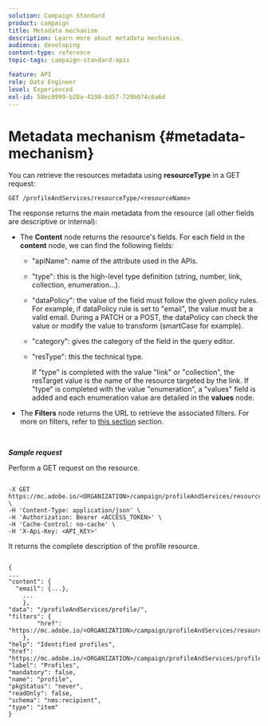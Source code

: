 ```yaml
---
solution: Campaign Standard
product: campaign
title: Metadata mechanism
description: Learn more about metadata mechanism.
audience: developing
content-type: reference
topic-tags: campaign-standard-apis

feature: API
role: Data Engineer
level: Experienced
exl-id: 58ec0999-b28a-4198-8d57-729b074c6a6d
---
```

# Metadata mechanism {#metadata-mechanism}

You can retrieve the resources metadata using **resourceType** in a GET request:

`GET /profileAndServices/resourceType/<resourceName>`

The response returns the main metadata from the resource (all other fields are descriptive or internal):

* The **Content** node returns the resource's fields. For each field in the **content** node, we can find the following fields:

    * "apiName": name of the attribute used in the APIs.
    * "type": this is the high-level type definition (string, number, link, collection, enumeration...).
    * "dataPolicy": the value of the field must follow the given policy rules. For example, if dataPolicy rule is set to "email", the value must be a valid email. During a PATCH or a POST, the dataPolicy can check the value or modify the value to transform (smartCase for example).
    * "category": gives the category of the field in the query editor.
    * "resType": this the technical type.

        If "type" is completed with the value "link" or "collection", the resTarget value is the name of the resource targeted by the link.
        If "type" is completed with the value "enumeration", a "values" field is added and each enumeration value are detailed in the **values** node.

* The **Filters** node returns the URL to retrieve the associated filters. For more on filters, refer to [this section](../../api/using/filtering.md) section.

<!-- créer une section au même niveau sur les liens -->
<!-- dans l'exemple: birthdate, email +  mettre 2 liens : un de type 1-1 , 1-N
si on prend l'exemple de l'org unit, on aura un bon exemple lien -->
<!-- plus reparler du node Data -->

<br/>

***Sample request***

Perform a GET request on the resource.

```

-X GET https://mc.adobe.io/<ORGANIZATION>/campaign/profileAndServices/resourceType/profile \
-H 'Content-Type: application/json' \
-H 'Authorization: Bearer <ACCESS_TOKEN>' \
-H 'Cache-Control: no-cache' \
-H 'X-Api-Key: <API_KEY>'

```

It returns the complete description of the profile resource.

```

{
...
"content": {
  "email": {...},
    ...
    },
"data": "/profileAndServices/profile/",
"filters": {
        "href": "https://mc.adobe.io/<ORGANIZATION>/campaign/profileAndServices/resourceType/<PKEY>"
    },
"help": "Identified profiles",
"href": "https://mc.adobe.io/<ORGANIZATION>/campaign/profileAndServices/profile/metadata",
"label": "Profiles",
"mandatory": false,
"name": "profile",
"pkgStatus": "never",
"readOnly": false,
"schema": "nms:recipient",
"type": "item"
}

```
